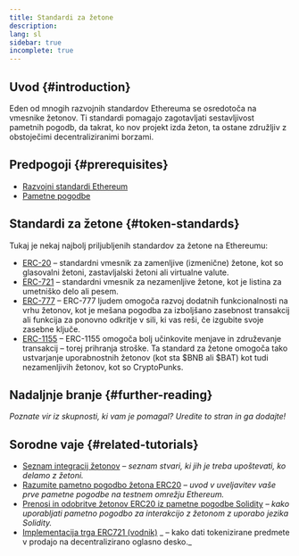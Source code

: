 ```yaml
---
title: Standardi za žetone
description:
lang: sl
sidebar: true
incomplete: true
---
```


## Uvod {#introduction}

Eden od mnogih razvojnih standardov Ethereuma se osredotoča na vmesnike žetonov. Ti standardi pomagajo zagotavljati sestavljivost pametnih pogodb, da takrat, ko nov projekt izda žeton, ta ostane združljiv z obstoječimi decentraliziranimi borzami.

## Predpogoji {#prerequisites}

- [Razvojni standardi Ethereum](/developers/docs/standards/)
- [Pametne pogodbe](/developers/docs/smart-contracts/)

## Standardi za žetone {#token-standards}

Tukaj je nekaj najbolj priljubljenih standardov za žetone na Ethereumu:

- [ERC-20](/developers/docs/standards/tokens/erc-20/) – standardni vmesnik za zamenljive (izmenične) žetone, kot so glasovalni žetoni, zastavljalski žetoni ali virtualne valute.
- [ERC-721](/developers/docs/standards/tokens/erc-721/) – standardni vmesnik za nezamenljive žetone, kot je listina za umetniško delo ali pesem.
- [ERC-777](/developers/docs/standards/tokens/erc-777/) – ERC-777 ljudem omogoča razvoj dodatnih funkcionalnosti na vrhu žetonov, kot je mešana pogodba za izboljšano zasebnost transakcij ali funkcija za ponovno odkritje v sili, ki vas reši, če izgubite svoje zasebne ključe.
- [ERC-1155](/developers/docs/standards/tokens/erc-1155/) – ERC-1155 omogoča bolj učinkovite menjave in združevanje transakcij – torej prihranja stroške. Ta standard za žetone omogoča tako ustvarjanje uporabnostnih žetonov (kot sta $BNB ali $BAT) kot tudi nezamenljivih žetonov, kot so CryptoPunks.

## Nadaljnje branje {#further-reading}

_Poznate vir iz skupnosti, ki vam je pomagal? Uredite to stran in ga dodajte!_

## Sorodne vaje {#related-tutorials}

- [Seznam integracij žetonov](/developers/tutorials/token-integration-checklist/) _– seznam stvari, ki jih je treba upoštevati, ko delamo z žetoni._
- [Razumite pametno pogodbo žetona ERC20](/developers/tutorials/understand-the-erc-20-token-smart-contract/) _– uvod v uveljavitev vaše prve pametne pogodbe na testnem omrežju Ethereum._
- [Prenosi in odobritve žetonov ERC20 iz pametne pogodbe Solidity](/developers/tutorials/transfers-and-approval-of-erc-20-tokens-from-a-solidity-smart-contract/) _– kako uporabljati pametno pogodbo za interakcijo z žetonom z uporabo jezika Solidity._
- [Implementacija trga ERC721 (vodnik)](/developers/tutorials/how-to-implement-an-erc721-market/) _ – kako dati tokenizirane predmete v prodajo na decentralizirano oglasno desko._
